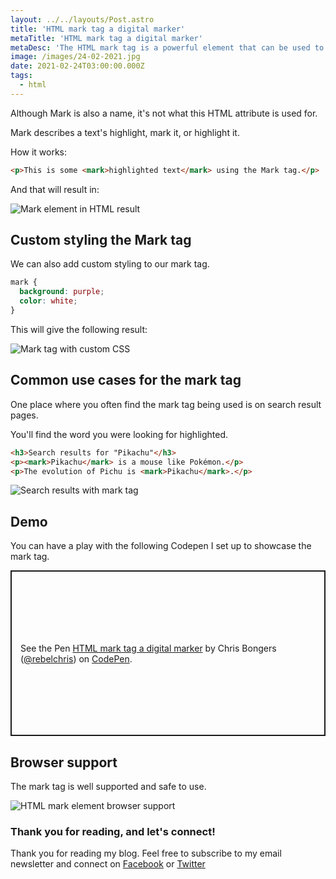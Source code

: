 ```yaml
---
layout: ../../layouts/Post.astro
title: 'HTML mark tag a digital marker'
metaTitle: 'HTML mark tag a digital marker'
metaDesc: 'The HTML mark tag is a powerful element that can be used to highlight text'
image: /images/24-02-2021.jpg
date: 2021-02-24T03:00:00.000Z
tags:
  - html
---
```


Although Mark is also a name, it's not what this HTML attribute is used for.

Mark describes a text's highlight, mark it, or highlight it.

How it works:

```html
<p>This is some <mark>highlighted text</mark> using the Mark tag.</p>
```

And that will result in:

![Mark element in HTML result](https://cdn.hashnode.com/res/hashnode/image/upload/v1613713577920/Rn92O3wPfH.png)

## Custom styling the Mark tag

We can also add custom styling to our mark tag.

```css
mark {
  background: purple;
  color: white;
}
```

This will give the following result:

![Mark tag with custom CSS](https://cdn.hashnode.com/res/hashnode/image/upload/v1613713649833/WJvyUZmAv.png)

## Common use cases for the mark tag

One place where you often find the mark tag being used is on search result pages.

You'll find the word you were looking for highlighted.

```html
<h3>Search results for "Pikachu"</h3>
<p><mark>Pikachu</mark> is a mouse like Pokémon.</p>
<p>The evolution of Pichu is <mark>Pikachu</mark>.</p>
```

![Search results with mark tag](https://cdn.hashnode.com/res/hashnode/image/upload/v1613713914977/iO1krgrpX.png)

## Demo

You can have a play with the following Codepen I set up to showcase the mark tag.

<p class="codepen" data-height="265" data-theme-id="dark" data-default-tab="html,result" data-user="rebelchris" data-slug-hash="zYozyjY" style="height: 265px; box-sizing: border-box; display: flex; align-items: center; justify-content: center; border: 2px solid; margin: 1em 0; padding: 1em;" data-pen-title="HTML mark tag a digital marker">
  <span>See the Pen <a href="https://codepen.io/rebelchris/pen/zYozyjY">
  HTML mark tag a digital marker</a> by Chris Bongers (<a href="https://codepen.io/rebelchris">@rebelchris</a>)
  on <a href="https://codepen.io">CodePen</a>.</span>
</p>
<script async src="https://cpwebassets.codepen.io/assets/embed/ei.js"></script>

## Browser support

The mark tag is well supported and safe to use.

![HTML mark element browser support](https://cdn.hashnode.com/res/hashnode/image/upload/v1613714308749/5QPOAzyfM.png)

### Thank you for reading, and let's connect!

Thank you for reading my blog. Feel free to subscribe to my email newsletter and connect on [Facebook](https://www.facebook.com/DailyDevTipsBlog) or [Twitter](https://twitter.com/DailyDevTips1)
